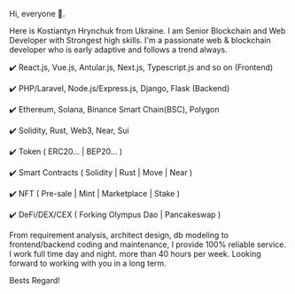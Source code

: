 Hi, everyone 👋. 

Here is Kostiantyn Hrynchuk from Ukraine.
I am Senior Blockchain and Web Developer with Strongest high skills. I'm a passionate web & blockchain developer who is early adaptive and follows a trend always.

 ✔️ React.js, Vue.js, Antular.js, Next.js, Typescript.js and so on (Frontend) 
 
 ✔️ PHP/Laravel, Node.js/Express.js, Django, Flask (Backend) 
 
 ✔️ Ethereum, Solana, Binance Smart Chain(BSC), Polygon 
 
 ✔️ Solidity, Rust, Web3, Near, Sui
 
 ✔️ Token ( ERC20... | BEP20... ) 
 
 ✔️ Smart Contracts ( Solidity | Rust | Move | Near ) 
 
 ✔️ NFT ( Pre-sale | Mint | Marketplace | Stake ) 
 
 ✔️ DeFi/DEX/CEX ( Forking Olympus Dao | Pancakeswap )
 
From requirement analysis, architect design, db modeling to frontend/backend coding and maintenance, I provide 100% reliable service.
I work full time day and night. more than 40 hours per week. Looking forward to working with you in a long term.

Bests Regard!

